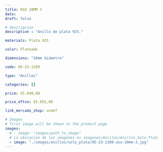 ```yaml
---
title: ASO 20MM 3
date: 
draft: false

# descripcion
description : "Anillo de plata 925."

materials: Plata 925

color: Plateado

dimensions: "20mm diámetro"

code: 05-23-1389

type: "Anillos"

categories: []

price: $5.940,00

price_eftvo: $5.052,00

link_mercado_shop: undef

# Images
# first image will be shown in the product page
images:
  # - image: "images/path_to_image"
  # La ubicacion de las imagenes es imagenes/Anillos/Anillos.Solo Plata/05-23-1389-aso-20mm-3
  - image: "./images/anillos/solo_plata/05-23-1389-aso-20mm-3.jpg"
---
```

